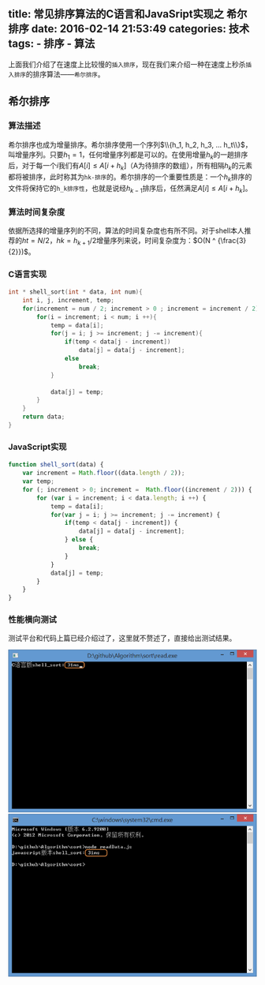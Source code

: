 title: 常见排序算法的C语言和JavaSript实现之 希尔排序
date: 2016-02-14 21:53:49
categories: 技术
tags:
	- 排序
    - 算法
---
上面我们介绍了在速度上比较慢的`插入排序`，现在我们来介绍一种在速度上秒杀`插入排序`的排序算法——`希尔排序`。
## 希尔排序
### 算法描述
希尔排序也成为增量排序。希尔排序使用一个序列$\\{h_1, h_2, h_3, … h_t\\}$，叫增量序列。只要$h_1 = 1$，任何增量序列都是可以的。在使用增量$h_k$的一趟排序后，对于每一个$i$我们有$A[i] \leq A[i + h_k]$（A为待排序的数组），所有相隔$h_k$的元素都将被排序，此时称其为`hk-排序`的。希尔排序的一个重要性质是：一个$h_k$排序的文件将保持它的`h_k排序性`，也就是说经$h_{k-1}$排序后，任然满足$A[i] \leq A[i + h_k]$。
### 算法时间复杂度
依据所选择的增量序列的不同，算法的时间复杂度也有所不同。对于shell本人推荐的$ht = N / 2， hk = h_{k+1} / 2$增量序列来说，时间复杂度为：$O(N ^ {\frac{3}{2}})$。
<!-- more -->
### C语言实现
<!--more-->
```c 
int * shell_sort(int * data, int num){
	int i, j, increment, temp;
	for(increment = num / 2; increment > 0 ; increment = increment / 2){
		for(i = increment; i < num; i ++){
			temp = data[i];
			for(j = i; j >= increment; j -= increment){
				if(temp < data[j - increment])
					data[j] = data[j - increment];
				else
					break;
			}

			data[j] = temp;
		}  
	}
	return data;
}
```
### JavaScript实现
```javascript
function shell_sort(data) {
    var increment = Math.floor((data.length / 2));
    var temp;
    for (; increment > 0; increment =  Math.floor((increment / 2))) {
        for (var i = increment; i < data.length; i ++) {
            temp = data[i];
            for(var j = i; j >= increment; j -= increment) {
                if(temp < data[j - increment]) {
                    data[j] = data[j - increment];
                } else {
                    break;
                }
            }
            data[j] = temp;
        }
    }
}
```
### 性能横向测试
测试平台和代码上篇已经介绍过了，这里就不赘述了，直接给出测试结果。

![C语言希尔排序](/images/blog/20160214/3.png)
![JavaScript语言希尔排序](/images/blog/20160214/4.png)